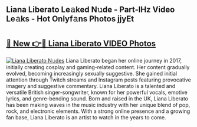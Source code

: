 ## Liana Liberato Le𝚊ked N𝚞de - Part-lHz Video Le𝚊ks - Hot Onlyf𝚊ns Photos jjyEt

# <h2><a href="http://ac38739.deff.icu/?id=Liana+Liberato">🔗 New 👉🔴 Liana Liberato VIDEO Photos</a></h2>

[![Liana Liberato N𝚞des](https://i.imgur.com/rIISA9y.gif)](http://ac38739.deff.icu/?id=Liana+Liberato)
Liana Liberato began her online journey in 2017, initially creating cosplay and gaming-related content. Her content gradually evolved, becoming increasingly sexually suggestive. She gained initial attention through Twitch streams and Instagram posts featuring provocative imagery and suggestive commentary. Liana Liberato is a talented and versatile British singer-songwriter, known for her powerful vocals, emotive lyrics, and genre-bending sound. Born and raised in the UK, Liana Liberato has been making waves in the music industry with her unique blend of pop, rock, and electronic elements. With a strong online presence and a growing fan base, Liana Liberato is an artist to watch in the years to come.

